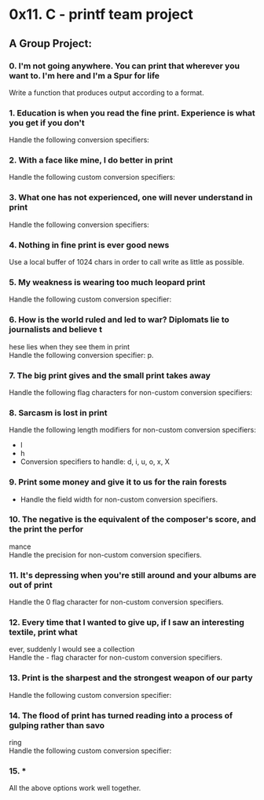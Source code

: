 
# 0x11. C - printf team project

## A Group Project:                                                                      
                                                                                    
### 0. I'm not going anywhere. You can print that wherever you want to. I'm here and I'm a Spur for life
                                                                
Write a function that produces output according to a format.                        
                                                                                    
                                                                                    
### 1. Education is when you read the fine print. Experience is what you get if you don't
                                                                                 
Handle the following conversion specifiers:

### 2. With a face like mine, I do better in print                                      
Handle the following custom conversion specifiers:                                  
                                                                                    
### 3. What one has not experienced, one will never understand in print                 
Handle the following conversion specifiers:                                         
                                                                                    
### 4. Nothing in fine print is ever good news                                          
Use a local buffer of 1024 chars in order to call write as little as possible.      
                                                                                    
### 5. My weakness is wearing too much leopard print                                    
Handle the following custom conversion specifier:                                   
                                                                                    
### 6. How is the world ruled and led to war? Diplomats lie to journalists and believe t
hese lies when they see them in print                                               
Handle the following conversion specifier: p.                                       
                                                                                    
### 7. The big print gives and the small print takes away                               
Handle the following flag characters for non-custom conversion specifiers:          
                                                                                    
### 8. Sarcasm is lost in print                                                         
Handle the following length modifiers for non-custom conversion specifiers:         
                                                                                    
* l                                                                                   
* h                                                                                   
* Conversion specifiers to handle: d, i, u, o, x, X                                   
                                                                                    
### 9. Print some money and give it to us for the rain forests                          
* Handle the field width for non-custom conversion specifiers.                        
                                                                                    
### 10. The negative is the equivalent of the composer's score, and the print the perfor
mance                                                                               
Handle the precision for non-custom conversion specifiers.                          
                                                                                    
### 11. It's depressing when you're still around and your albums are out of print       
Handle the 0 flag character for non-custom conversion specifiers.                   
                                                                                    
### 12. Every time that I wanted to give up, if I saw an interesting textile, print what
 ever, suddenly I would see a collection                                            
Handle the - flag character for non-custom conversion specifiers.                   
                                                                                    
### 13. Print is the sharpest and the strongest weapon of our party                     
Handle the following custom conversion specifier:                                   
                                                                                    
### 14. The flood of print has turned reading into a process of gulping rather than savo
ring                                                                                
Handle the following custom conversion specifier:                                   
                                                                                    
### 15. *                                                                               
All the above options work well together. 

